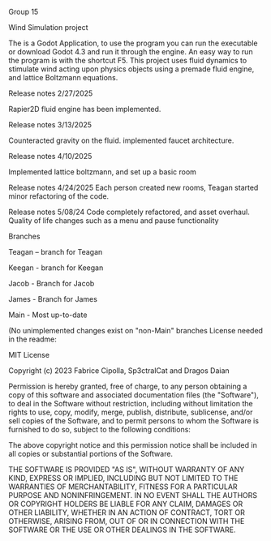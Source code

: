 Group 15

Wind Simulation project

The is a Godot Application, to use the program you can run the executable or download Godot 4.3 and run it through the engine. An easy way to run the program is with the shortcut F5. This project uses fluid dynamics to stimulate wind acting upon physics objects using a premade fluid engine, and lattice Boltzmann equations. 

Release notes 2/27/2025

Rapier2D fluid engine has been implemented.

Release notes 3/13/2025

Counteracted gravity on the fluid. implemented faucet architecture.

Release notes 4/10/2025

Implemented lattice boltzmann, and set up a basic room

Release notes 4/24/2025
Each person created new rooms, Teagan started minor refactoring of the code.

Release notes 5/08/24
Code completely refactored, and asset overhaul. Quality of life changes such as a menu and pause functionality

Branches

Teagan – branch for Teagan 

Keegan - branch for Keegan 

Jacob - Branch for Jacob 

James - Branch for James

Main - Most up-to-date

(No unimplemented changes exist on "non-Main" branches
License needed in the readme:

MIT License

Copyright (c) 2023 Fabrice Cipolla, Sp3ctralCat and Dragos Daian

Permission is hereby granted, free of charge, to any person obtaining a copy of this software and associated documentation files (the "Software"), to deal in the Software without restriction, including without limitation the rights to use, copy, modify, merge, publish, distribute, sublicense, and/or sell copies of the Software, and to permit persons to whom the Software is furnished to do so, subject to the following conditions:

The above copyright notice and this permission notice shall be included in all copies or substantial portions of the Software.

THE SOFTWARE IS PROVIDED "AS IS", WITHOUT WARRANTY OF ANY KIND, EXPRESS OR IMPLIED, INCLUDING BUT NOT LIMITED TO THE WARRANTIES OF MERCHANTABILITY, FITNESS FOR A PARTICULAR PURPOSE AND NONINFRINGEMENT. IN NO EVENT SHALL THE AUTHORS OR COPYRIGHT HOLDERS BE LIABLE FOR ANY CLAIM, DAMAGES OR OTHER LIABILITY, WHETHER IN AN ACTION OF CONTRACT, TORT OR OTHERWISE, ARISING FROM, OUT OF OR IN CONNECTION WITH THE SOFTWARE OR THE USE OR OTHER DEALINGS IN THE SOFTWARE.
